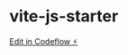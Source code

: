 # vite-js-starter

[Edit in Codeflow ⚡️](https://stackblitz.com/~/github.com/modster/vite-js-starter)